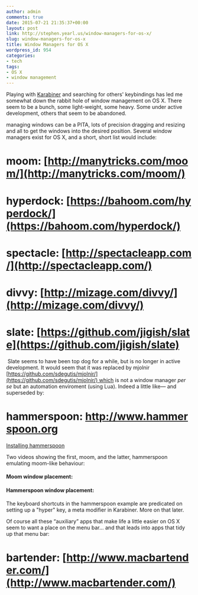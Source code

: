 ```yaml
---
author: admin
comments: true
date: 2015-07-21 21:35:37+00:00
layout: post
link: http://stephen.yearl.us/window-managers-for-os-x/
slug: window-managers-for-os-x
title: Window Managers for OS X
wordpress_id: 954
categories:
- tech
tags:
- OS X
- window management
---
```


Playing with [Karabiner](https://pqrs.org/osx/karabiner/) and searching for others' keybindings has led me somewhat down the rabbit hole of window management on OS X. There seem to be a bunch, some light-weight, some heavy. Some under active development, others that seem to be abandoned.










managing windows can be a PITA, lots of precision dragging and resizing and all to get the windows into the desired position. Several window managers exist for OS X, and a short, short list would include:










# moom: [http://manytricks.com/moom/](http://manytricks.com/moom/)




# hyperdock: [https://bahoom.com/hyperdock/](https://bahoom.com/hyperdock/)




# spectacle: [http://spectacleapp.com/](http://spectacleapp.com/)




# divvy: [http://mizage.com/divvy/](http://mizage.com/divvy/)




# slate: [https://github.com/jigish/slate](https://github.com/jigish/slate)







 Slate seems to have been top dog for a while, but is no longer in active development. It would seem that it was replaced by mjolnir [https://github.com/sdegutis/mjolnir/](https://github.com/sdegutis/mjolnir/) which is not a window manager _per se_ but an automation enviroment (using Lua). Indeed a little like— and superseded by:




# hammerspoon: http://www.hammerspoon.org







[Installing hammerspoon](http://stephen.yearl.us/installing-hammerspoon/)







Two videos showing the first, moom, and the latter, hammerspoon emulating moom-like behaviour:




#### Moom window placement:







#### Hammerspoon window placement:










The keyboard shortcuts in the hammerspoon example are predicated on setting up a "hyper" key, a meta modifier in Karabiner. More on that later.







Of course all these “auxiliary” apps that make life a little easier on OS X seem to want a place on the menu bar… and that leads into apps that tidy up that menu bar:







# bartender: [http://www.macbartender.com/](http://www.macbartender.com/)

